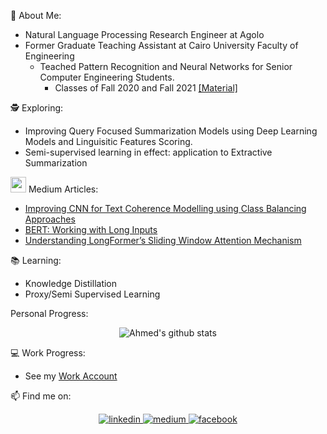 :name_badge: About Me:
* Natural Language Processing Research Engineer at Agolo 
* Former Graduate Teaching Assistant at Cairo University Faculty of Engineering
  - Teached Pattern Recognition and Neural Networks for Senior Computer Engineering Students.
    - Classes of Fall 2020 and Fall 2021 [[Material]](https://github.com/AhmedSalemElhady/CMPN450-Pattern-Recognition-And-Neural-Networks)  
<!-- * Msc Student at Cairo University Faculty of Engineering -->

🕵️ Exploring: 
- Improving Query Focused Summarization Models using Deep Learning Models and Linguisitic Features Scoring.
- Semi-supervised learning in effect: application to Extractive Summarization

<img src="/medium.png" alt="medium" title="Medium" width="25" height="25" /> Medium Articles:
 - [Improving CNN for Text Coherence Modelling using Class Balancing Approaches](https://towardsdatascience.com/improving-convolutional-neural-networks-for-text-coherence-modelling-using-class-balancing-dc9083dd8987?_nonce=zraw70sv)
- [BERT: Working with Long Inputs](https://blog.agolo.com/bert-working-with-long-inputs-866479b9ac7e)
- [Understanding LongFormer’s Sliding Window Attention Mechanism](https://blog.agolo.com/understanding-longformers-sliding-window-attention-mechanism-f5d61048a907)

:books: Learning: 
- Knowledge Distillation
- Proxy/Semi Supervised Learning



Personal Progress:
<div align="center"> 
 
![Ahmed's github stats](https://github-readme-stats.vercel.app/api?username=AhmedSalemElhady&hide=contribs,issues,stars&show_icons=true&theme=radical?count_private=true)

</div>

:computer: Work Progress:
- See my [Work Account](https://github.com/AgoloAhmedSalem)

📫  Find me on:

<div align="center"> 
<a href="https://www.linkedin.com/in/aselhady/" target="_blank">
<img src=https://img.shields.io/badge/linkedin-%231E77B5.svg?&style=for-the-badge&logo=linkedin&logoColor=white alt=linkedin style="margin-bottom: 5px;" />
</a>
<a href="https://ahelhady.medium.com/" target="_blank">
<img src=https://img.shields.io/badge/medium-%23292929.svg?&style=for-the-badge&logo=medium&logoColor=white alt=medium style="margin-bottom: 5px;" />
</a>
<a href="https://www.facebook.com/ahmed.salemelhady" target="_blank">
<img src=https://img.shields.io/badge/facebook-%232E87FB.svg?&style=for-the-badge&logo=facebook&logoColor=white alt=facebook style="margin-bottom: 5px;" />
</a>  
</div>  

[Mail]: https://img.shields.io/badge/GMail-G--Mail-red "GMail account"
[Facebook]: https://img.shields.io/badge/facebook-%232E87FB.svg?&style=for-the-badge&logo=facebook&logoColor=white "FB account"
[LinkedIn]: https://img.shields.io/badge/linkedin-%231E77B5.svg?&style=for-the-badge&logo=linkedin&logoColor=white "LinkedIn account"
[Medium]: https://img.shields.io/badge/medium-%23292929.svg?&style=for-the-badge&logo=medium&logoColor=white "Medium Blog"

<!--
**AhmedSalemElhady/AhmedSalemElhady** is a ✨ _special_ ✨ repository because its `README.md` (this file) appears on your GitHub profile.

Here are some ideas to get you started:

- 🔭 I’m currently working on ...
- 🌱 I’m currently learning ...
- 👯 I’m looking to collaborate on ...
- 🤔 I’m looking for help with ...
- 💬 Ask me about ...
- 📫 How to reach me: ...
- 😄 Pronouns: ...
- ⚡ Fun fact: ...
-->
